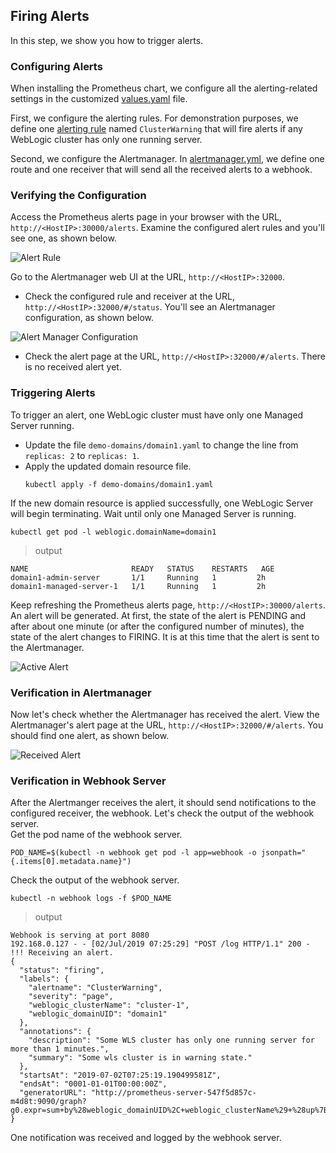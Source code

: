 ## Firing Alerts
In this step, we show you how to trigger alerts.

### Configuring Alerts
When installing the Prometheus chart, we configure all the alerting-related settings in the customized [values.yaml](../prometheus/values.yaml) file.  

First, we configure the alerting rules. For demonstration purposes, we define one [alerting rule](../prometheus/values.yaml#L45) named `ClusterWarning` that will fire alerts if any WebLogic cluster has only one running server.

Second, we configure the Alertmanager. In [alertmanager.yml](../prometheus/values.yaml#L27), we define one route and one receiver that will send all the received alerts to a webhook.

### Verifying the Configuration
Access the Prometheus alerts page in your browser with the URL, `http://<HostIP>:30000/alerts`. Examine the configured alert rules and you'll see one, as shown below.  

![Alert Rule](./images/alert-rule.png)  

Go to the Alertmanager web UI at the URL, `http://<HostIP>:32000`.
- Check the configured rule and receiver at the URL, `http://<HostIP>:32000/#/status`. You'll see an Alertmanager configuration, as shown below.  

![Alert Manager Configuration](./images/alert-manager-config.png)  
- Check the alert page at the URL, `http://<HostIP>:32000/#/alerts`. There is no received alert yet.

### Triggering Alerts
To trigger an alert, one WebLogic cluster must have only one Managed Server running.
- Update the file `demo-domains/domain1.yaml` to change the line from `replicas: 2` to `replicas: 1`.
- Apply the updated domain resource file.
  ```
  kubectl apply -f demo-domains/domain1.yaml
  ```
If the new domain resource is applied successfully, one WebLogic Server will begin terminating. Wait until only one Managed Server is running.
```
kubectl get pod -l weblogic.domainName=domain1
```
> output
```
NAME                       READY   STATUS    RESTARTS   AGE
domain1-admin-server       1/1     Running   1         2h
domain1-managed-server-1   1/1     Running   1         2h
```

Keep refreshing the Prometheus alerts page, `http://<HostIP>:30000/alerts`. An alert will be generated. At first, the state of the alert is PENDING and after about one minute (or after the configured number of minutes), the state of the alert changes to FIRING. It is at this time that the alert is sent to the Alertmanager.

![Active Alert](./images/active-alert.png)

### Verification in Alertmanager
Now let's check whether the Alertmanager has received the alert. View the Alertmanager's alert page at the URL, `http://<HostIP>:32000/#/alerts`. You should find one alert, as shown below.

![Received Alert](./images/received-alert.png)

### Verification in Webhook Server
After the Alertmanger receives the alert, it should send notifications to the configured receiver, the webhook. Let's check the output of the webhook server.  
Get the pod name of the webhook server.
```
POD_NAME=$(kubectl -n webhook get pod -l app=webhook -o jsonpath="{.items[0].metadata.name}")
```
Check the output of the webhook server.
```
kubectl -n webhook logs -f $POD_NAME
```
> output
```
Webhook is serving at port 8080
192.168.0.127 - - [02/Jul/2019 07:25:29] "POST /log HTTP/1.1" 200 -
!!! Receiving an alert.
{
  "status": "firing",
  "labels": {
    "alertname": "ClusterWarning",
    "severity": "page",
    "weblogic_clusterName": "cluster-1",
    "weblogic_domainUID": "domain1"
  },
  "annotations": {
    "description": "Some WLS cluster has only one running server for more than 1 minutes.",
    "summary": "Some wls cluster is in warning state."
  },
  "startsAt": "2019-07-02T07:25:19.190499581Z",
  "endsAt": "0001-01-01T00:00:00Z",
  "generatorURL": "http://prometheus-server-547f5d857c-m4d8t:9090/graph?g0.expr=sum+by%28weblogic_domainUID%2C+weblogic_clusterName%29+%28up%7Bweblogic_domainUID%3D~%22.%2B%22%7D%29+%3D%3D+1&g0.tab=1"
}
```
One notification was received and logged by the webhook server.
